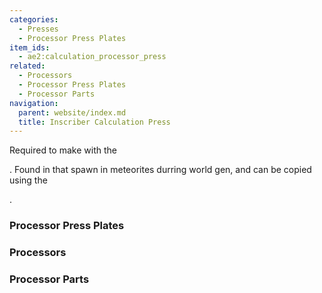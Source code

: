 ```yaml
---
categories:
  - Presses
  - Processor Press Plates
item_ids:
  - ae2:calculation_processor_press
related:
  - Processors
  - Processor Press Plates
  - Processor Parts
navigation:
  parent: website/index.md
  title: Inscriber Calculation Press
---
```


Required to make <ItemLink
id="printed_calculation_processor"/> with the

<ItemLink id="inscriber" />. Found in <ItemLink id="sky_stone_chest" /> that
spawn in meteorites durring world gen, and can be copied using the <ItemLink id="inscriber" />

.

<RecipeFor id="calculation_processor_press" />

### Processor Press Plates

<CategoryIndex category="Processor Press Plates" />

### Processors

<CategoryIndex category="Processors" />

### Processor Parts

<CategoryIndex category="Processor Parts" />
